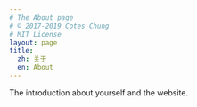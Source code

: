 ```yaml
---
# The About page
# © 2017-2019 Cotes Chung
# MIT License
layout: page
title:
  zh: 关于
  en: About
---
```


The introduction about yourself and the website.